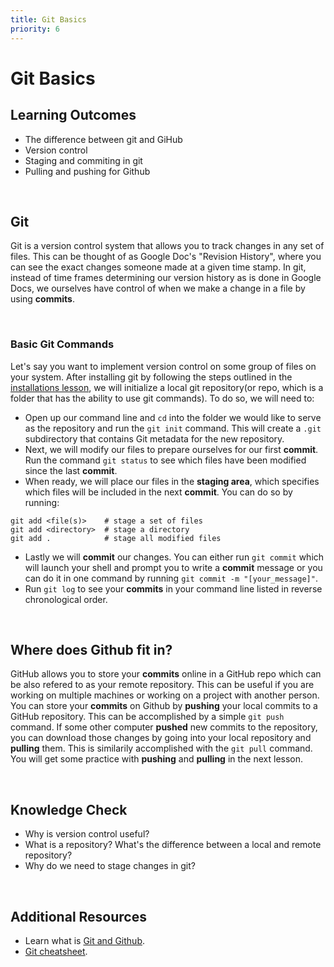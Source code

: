 ```yaml
---
title: Git Basics
priority: 6
---
```


# Git Basics

## Learning Outcomes

- The difference between git and GiHub
- Version control
- Staging and commiting in git
- Pulling and pushing for Github

<br>

## Git

Git is a version control system that allows you to track changes in any set of files. This can be thought of as Google Doc's "Revision History", where you can see the exact changes someone made at a given time stamp.
In git, instead of time frames determining our version history as is done in Google Docs, we ourselves have control of when we make a change in a file by using <b>commits</b>.

<br>

### Basic Git Commands

Let's say you want to implement version control on some group of files on your system. After installing git by following the steps outlined in the [installations lesson](http://vennbury.com/lessons/python/basics/installations#installing-git-and-github-setup), we will initialize a local git repository(or repo, which is a folder that has the ability to use git commands). To do so, we will need to:

- Open up our command line and `cd` into the folder we would like to serve as the repository and
  run the `git init` command. This will create a `.git` subdirectory that contains Git metadata for the new repository.
- Next, we will modify our files to prepare ourselves for our first <b>commit</b>. Run the command `git status` to see which files have been modified since the last <b>commit</b>.
- When ready, we will place our files in the <b>staging area</b>, which specifies which files will be included in the next <b>commit</b>. You can do so by running:

```
git add <file(s)>    # stage a set of files
git add <directory>  # stage a directory
git add .            # stage all modified files
```

- Lastly we will <b>commit</b> our changes. You can either run `git commit` which will launch your shell and prompt you to write a <b>commit</b> message or you can do it in one command by running `git commit -m "[your_message]"`.
- Run `git log` to see your <b>commits</b> in your command line listed in reverse chronological order.

<br>

## Where does Github fit in?

GitHub allows you to store your <b>commits</b> online in a GitHub repo which can be also refered to as your remote repository. This can be useful if you are working on multiple machines or working on a project with another person. You can store your <b>commits</b> on Github by <b>pushing</b> your local commits to a GitHub repository. This can be accomplished by a simple `git push` command. If some other computer <b>pushed</b> new commits to the repository, you can download those changes by going into your local repository and <b>pulling</b> them. This is similarily accomplished with the `git pull` command. You will get some practice with <b>pushing</b> and <b>pulling</b> in the next lesson.

<br>

## Knowledge Check

- Why is version control useful?
- What is a repository? What's the difference between a local and remote repository?
- Why do we need to stage changes in git?

<br>

## Additional Resources

- Learn what is [Git and Github](https://content.red-badger.com/resources/what-is-git-and-github).
- [Git cheatsheet](https://www.atlassian.com/git/tutorials/atlassian-git-cheatsheet).
